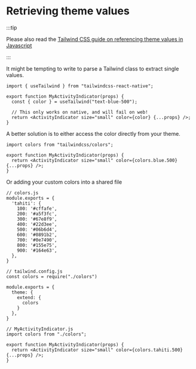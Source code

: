 # Retrieving theme values

:::tip

Please also read the [Tailwind CSS guide on referencing theme values in Javascript](https://tailwindcss.com/docs/configuration#referencing-in-java-script)

:::

It might be tempting to write to parse a Tailwind class to extract single values.

```tsx
import { useTailwind } from "tailwindcss-react-native";

export function MyActivityIndicator(props) {
  const { color } = useTailwind("text-blue-500");

  // This only works on native, and will fail on web!
  return <ActivityIndicator size="small" color={color} {...props} />;
}
```

A better solution is to either access the color directly from your theme.

```tsx
import colors from "tailwindcss/colors";

export function MyActivityIndicator(props) {
  return <ActivityIndicator size="small" color={colors.blue.500} {...props} />;
}
```

Or adding your custom colors into a shared file

```tsx
// colors.js
module.exports = {
  'tahiti': {
    100: '#cffafe',
    200: '#a5f3fc',
    300: '#67e8f9',
    400: '#22d3ee',
    500: '#06b6d4',
    600: '#0891b2',
    700: '#0e7490',
    800: '#155e75',
    900: '#164e63',
  },
}

// tailwind.config.js
const colors = require("./colors")

module.exports = {
  theme: {
    extend: {
      colors
    }
  },
}

// MyActivityIndicator.js
import colors from "./colors";

export function MyActivityIndicator(props) {
  return <ActivityIndicator size="small" color={colors.tahiti.500} {...props} />;
}
```

